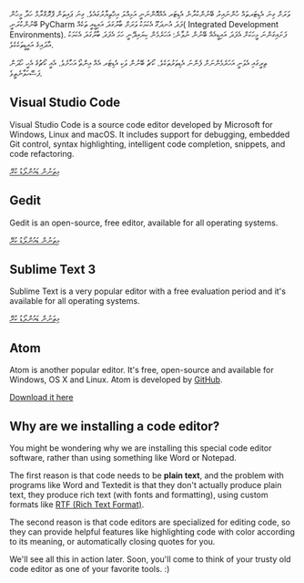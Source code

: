 ވަރަށް ގިނަ އެޑިޓަރތައް ހުންނައިރު ބޭނުންކުރާނެ އެޑިޓަރ އެއްއޮންނަނީ އަމިއްލަ އިޚްތިޔާރުގައެވެ. ގިނަ ޕައިތަން ޕްރޮގްރާމް ހަދާ މީހުން ބޭނުންކުރަނީ PyCharm ފަދަ އުނދަގޫ އެކަމަކު ވަރަށް ބާރުގަދަ އައިޑީއީ ތަކެއް( Integrated Development Environments). ފަށައިގަންނަ މީހަކަށް އެފަދަ އައިޑީއެއް ބޭނުން ނުވާނެ: އަހަރެމެން ކިޔައިދޭނީ ހަމަ އެފަދަ ބާރުގަދަ އެކަމަކު އާދައިގެ އައީޑީތަކެކެވެ.

ތިރީގައި އެވަނީ އަހަރެމެންނަށް ފެންނަ އެޑިތަރުތަކެވެ. ކޯޗު ބޭނުން ވަކި އެޑިޓަރ އެއް އިންތޯ އަހާށެވެ. އެއީ ކޯޗުގެ އެހީ ހޯދަން ފަސޭހަވާނެތީވެ.

## Visual Studio Code

Visual Studio Code is a source code editor developed by Microsoft for Windows, Linux and macOS. It includes support for debugging, embedded Git control, syntax highlighting, intelligent code completion, snippets, and code refactoring.

[މިތަނުން ޑައުންލޯޑު ކުރޭ](https://code.visualstudio.com/download)

## Gedit

Gedit is an open-source, free editor, available for all operating systems.

[މިތަނުން ޑައުންލޯޑު ކުރޭ](https://wiki.gnome.org/Apps/Gedit#Download)

## Sublime Text 3

Sublime Text is a very popular editor with a free evaluation period and it's available for all operating systems.

[މިތަނުން ޑައުންލޯޑު ކުރޭ](https://www.sublimetext.com/3)

## Atom

Atom is another popular editor. It's free, open-source and available for Windows, OS X and Linux. Atom is developed by [GitHub](https://github.com/).

[Download it here](https://atom.io/)

## Why are we installing a code editor?

You might be wondering why we are installing this special code editor software, rather than using something like Word or Notepad.

The first reason is that code needs to be **plain text**, and the problem with programs like Word and Textedit is that they don't actually produce plain text, they produce rich text (with fonts and formatting), using custom formats like [RTF (Rich Text Format)](https://en.wikipedia.org/wiki/Rich_Text_Format).

The second reason is that code editors are specialized for editing code, so they can provide helpful features like highlighting code with color according to its meaning, or automatically closing quotes for you.

We'll see all this in action later. Soon, you'll come to think of your trusty old code editor as one of your favorite tools. :)